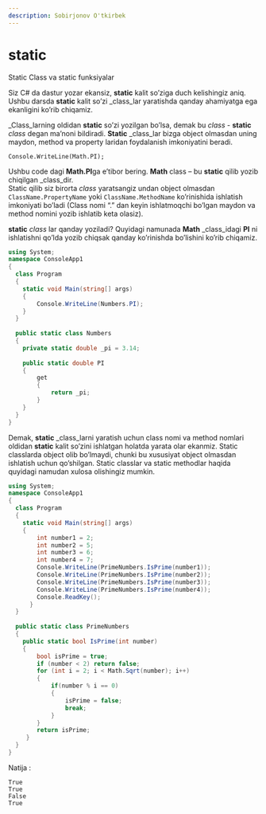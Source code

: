 ```yaml
---
description: Sobirjonov O'tkirbek
---
```


# static

Static Class va static funksiyalar

Siz C# da dastur yozar ekansiz, **static** kalit so’ziga duch kelishingiz aniq. Ushbu darsda **static** kalit so’zi _class_lar yaratishda qanday ahamiyatga ega ekanligini ko’rib chiqamiz.

_Class_larning oldidan **static** so’zi yozilgan bo’lsa, demak bu _class_ - **static** _class_ degan ma’noni bildiradi. **Static** _class_lar bizga object olmasdan uning maydon, method va property laridan foydalanish imkoniyatini beradi.

`Console.WriteLine(Math.PI);`

Ushbu code dagi **Math.PI**ga e’tibor bering. **Math** class – bu **static** qilib yozib chiqilgan _class_dir.\
Static qilib siz birorta _class_ yaratsangiz undan object olmasdan `ClassName.PropertyName` yoki `ClassName.MethodName` ko’rinishida ishlatish imkoniyati bo’ladi (Class nomi “.” dan keyin ishlatmoqchi bo’lgan maydon va method nomini yozib ishlatib keta olasiz).

**static** _class_ lar qanday yoziladi? Quyidagi namunada **Math** _class_idagi **PI** ni ishlatishni qo’lda yozib chiqsak qanday ko’rinishda bo’lishini ko’rib chiqamiz.

```csharp
using System;  
namespace ConsoleApp1 
{ 
  class Program 
  { 
    static void Main(string[] args) 
    { 
        Console.WriteLine(Numbers.PI); 
    } 
  } 
 
  public static class Numbers 
  { 
    private static double _pi = 3.14; 
 
    public static double PI 
    {  
        get
        { 
            return _pi; 
        }  
    } 
  } 
} 
```

Demak, **static** _class_larni yaratish uchun class nomi va method nomlari oldidan **static** kalit so’zini ishlatgan holatda yarata olar ekanmiz. Static classlarda object olib bo’lmaydi, chunki bu xususiyat object olmasdan ishlatish uchun qo’shilgan. Static classlar va static methodlar haqida quyidagi namudan xulosa olishingiz mumkin.

```csharp
using System;  
namespace ConsoleApp1 
{ 
  class Program 
  { 
    static void Main(string[] args) 
    { 
        int number1 = 2; 
        int number2 = 5; 
        int number3 = 6; 
        int number4 = 7; 
        Console.WriteLine(PrimeNumbers.IsPrime(number1)); 
        Console.WriteLine(PrimeNumbers.IsPrime(number2)); 
        Console.WriteLine(PrimeNumbers.IsPrime(number3)); 
        Console.WriteLine(PrimeNumbers.IsPrime(number4)); 
        Console.ReadKey(); 
      } 
  } 
 
  public static class PrimeNumbers 
  { 
    public static bool IsPrime(int number) 
    { 
        bool isPrime = true; 
        if (number < 2) return false; 
        for (int i = 2; i < Math.Sqrt(number); i++) 
        { 
            if(number % i == 0) 
            { 
                isPrime = false; 
                break; 
            } 
        } 
        return isPrime; 
     } 
  } 
} 
```

Natija :

```
True 
True 
False 
True
```
